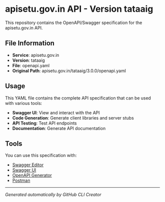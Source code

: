 # apisetu.gov.in API - Version tataaig

This repository contains the OpenAPI/Swagger specification for the apisetu.gov.in API.

## File Information

- **Service**: apisetu.gov.in
- **Version**: tataaig
- **File**: openapi.yaml
- **Original Path**: apisetu.gov.in/tataaig/3.0.0/openapi.yaml

## Usage

This YAML file contains the complete API specification that can be used with various tools:

- **Swagger UI**: View and interact with the API
- **Code Generation**: Generate client libraries and server stubs
- **API Testing**: Test API endpoints
- **Documentation**: Generate API documentation

## Tools

You can use this specification with:

- [Swagger Editor](https://editor.swagger.io/)
- [Swagger UI](https://swagger.io/tools/swagger-ui/)
- [OpenAPI Generator](https://openapi-generator.tech/)
- [Postman](https://www.postman.com/)

---

*Generated automatically by GitHub CLI Creator*

